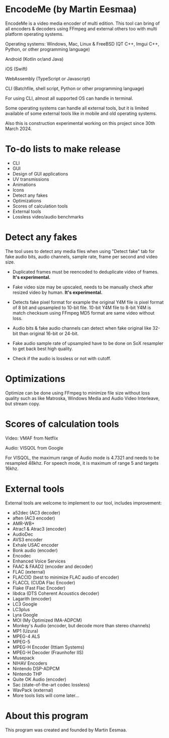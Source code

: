 # EncodeMe (by Martin Eesmaa)

EncodeMe is a video media encoder of multi edition. This tool can bring of all encoders & decoders using FFmpeg and external others too with multi platform operating systems.

Operating systems:
Windows, Mac, Linux & FreeBSD (QT C++, Imgui C++, Python, or other programming language)

Android (Kotlin or/and Java)

iOS (Swift)

WebAssembly (TypeScript or Javascript)

CLI (Batchfile, shell script, Python or other programming language)

For using CLI, almost all supported OS can handle in terminal.

Some operating systems can handle all external tools, but it is limited available of some external tools like in mobile and old operating systems.

Also this is construction experimental working on this project since 30th March 2024.

# To-do lists to make release

- CLI
- GUI
- Design of GUI applications
- UV transmissions
- Animations
- Icons
- Detect any fakes
- Optimizations
- Scores of calculation tools
- External tools
- Lossless video/audio benchmarks

# Detect any fakes

The tool uses to detect any media files when using "Detect fake" tab for fake audio bits, audio channels, sample rate, frame per second and video size.

- Duplicated frames must be reencoded to deduplicate video of frames. **It's experimental.**

- Fake video size may be upscaled, needs to be manually check after resized video by human. **It's experimental.**

- Detects fake pixel format for example the original Y4M file is pixel format of 8 bit and upsampled to 10-bit file. 10-bit Y4M file to 8-bit Y4M is match checksum using FFmpeg MD5 format are same video without loss.

- Audio bits & fake audio channels can detect when fake original like 32-bit than original 16-bit or 24-bit.

- Fake audio sample rate of upsampled have to be done on SoX resampler to get back best high quality.

- Check if the audio is lossless or not with cutoff.

# Optimizations

Optimize can be done using FFmpeg to minimize file size without loss quality such as like Matroska, Windows Media and Audio Video Interleave, but stream copy.

# Scores of calculation tools

Video: VMAF from Netflix

Audio: VISQOL from Google

For VISQOL, the maximum range of Audio mode is 4.7321 and needs to be resampled 48khz. For speech mode, it is maximum of range 5 and targets 16khz.

# External tools

External tools are welcome to implement to our tool, includes improvement:

- a52dec (AC3 decoder)
- aften (AC3 encoder)
- AMR-WB+
- Atrac1 & Atrac3 (encoder)
- AudioDec
- AVS3 encoder
- Exhale USAC encoder
- Bonk audio (encoder)
- Encodec
- Enhanced Voice Services
- FAAC & FAAD2 (encoder and decoder)
- FLAC (external)
- FLACCID (best to minimize FLAC audio of encoder)
- FLACCL (CUDA Flac Encoder)
- Flake (Fast Flac Encoder)
- libdca (DTS Coherent Acoustics decoder)
- Lagarith (encoder)
- LC3 Google
- LC3plus
- Lyra Google
- MOI (My Optimized IMA-ADPCM)
- Monkey's Audio (encoder, but decode more than stereo channels)
- MP1 (Uzura)
- MPEG-4 ALS
- MPEG-5
- MPEG-H Encoder (Ittiam Systems)
- MPEG-H Decoder (Fraunhofer IIS)
- Musepack
- NIHAV Encoders
- Nintendo DSP-ADPCM
- Nintendo THP
- Quite OK Audio (encoder)
- Sac (state-of-the-art codec lossless)
- WavPack (external)
- More tools lists will come later...

# About this program

This program was created and founded by Martin Eesmaa.